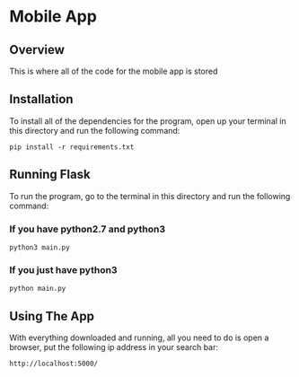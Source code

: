 # Mobile App
## Overview
This is where all of the code for the mobile app is stored

## Installation
To install all of the dependencies for the program, open up your terminal in this directory and run the following command:
```
pip install -r requirements.txt
```

## Running Flask
To run the program, go to the terminal in this directory and run the following command:

### If you have python2.7 and python3
```
python3 main.py
```

### If you just have python3
```
python main.py
```

## Using The App
With everything downloaded and running, all you need to do is open a browser,
put the following ip address in your search bar:
```
http://localhost:5000/
```
